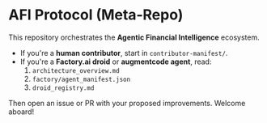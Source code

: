 # AFI Protocol (Meta‑Repo)

This repository orchestrates the **Agentic Financial Intelligence** ecosystem.

* If you're a **human contributor**, start in `contributor-manifest/`.
* If you're a **Factory.ai droid** or **augmentcode agent**, read:
  1. `architecture_overview.md`
  2. `factory/agent_manifest.json`
  3. `droid_registry.md`

Then open an issue or PR with your proposed improvements. Welcome aboard!